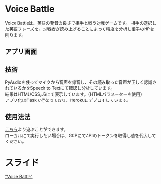 # Voice Battle
Voice Battleは、英語の発音の良さで相手と戦う対戦ゲームです。
相手の選択した英語フレーズを、対戦者が読み上げることによって精度を分析し相手のHPを削ります。

## アプリ画面


## 技術
PyAudioを使ってマイクから音声を録音し、その読み取った音声が正しく認識されているかをSpeech to Textにて確認し分析しています。  
結果はHTML/CSS,JSにて表示しています。（HTMLパラメーターを使用）  
アプリ化はFlaskで行なっており、Herokuにデプロイしています。   

## 使用法法
[こちら]()より遊ぶことができます。   
ローカルにて実行したい場合は、GCPにてAPIのトークンを取得し値を代入してください。   



# スライド
["Voice Battle"](https://docs.google.com/presentation/d/1iFBaAtMOZIyeMXX9wZGxW85CJJjavnLxNM28rjb9rYc/edit?usp=sharing)
